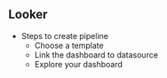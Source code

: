 ## Looker 

- Steps to create pipeline 
  - Choose a template 
  - Link the dashboard to datasource 
  - Explore your dashboard